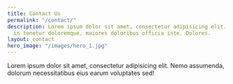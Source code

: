 ```yaml
---
title: Contact Us
permalink: "/contact/"
description: Lorem ipsum dolor sit amet, consectetur adipisicing elit. Soluta veritatis
  in tenetur doloremque, maiores doloribus officia iste. Dolores.
layout: contact
hero_image: "/images/hero_1.jpg"
---
```


Lorem ipsum dolor sit amet, consectetur adipisicing elit. Nemo assumenda, dolorum necessitatibus eius earum voluptates sed!